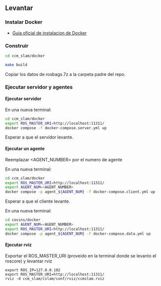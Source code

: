 ## Levantar

### Instalar Docker
  - [Guia oficial de instalacion de Docker](https://docs.docker.com/engine/install/)

### Construir

```bash
cd ccm_slam/docker

make build
```

Copiar los datos de rosbags.7z a la carpeta padre del repo.

### Ejecutar servidor y agentes

#### Ejecutar servidor

En una nueva terminal:
```bash
cd ccm_slam/docker
export ROS_MASTER_URI=http://localhost:11311/
docker compose -f docker-compose.server.yml up
```

Esperar a que el servidor levante.

#### Ejecutar un agente

Reemplazar <AGENT_NUMBER> por el numero de agente

En una nueva terminal:
```bash
cd ccm_slam/docker
export ROS_MASTER_URI=http://localhost:11311/
export AGENT_NUM=<AGENT_NUMBER>
docker compose -p agent_${AGENT_NUM} -f docker-compose.client.yml up
```

Esperar a que el cliente levante.

En una nueva terminal:
```bash
cd covins/docker
export AGENT_NUM=<AGENT_NUMBER>
export ROS_MASTER_URI=http://localhost:11311/
docker compose -p agent_${AGENT_NUM} -f docker-compose.data.yml up
```

#### Ejecutar rviz

Exportar el ROS_MASTER_URI (proveido en la terminal donde se levanto el roscore) y levantar rviz

```
export ROS_IP=127.0.0.102
export ROS_MASTER_URI=http://localhost:11311/
rviz -d ccm_slam/cslam/conf/rviz/ccmslam.rviz
```

